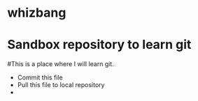 # whizbang
# Sandbox repository to learn git

#This is a place where I will learn git.

* Commit this file
* Pull this file to local repository
* 
